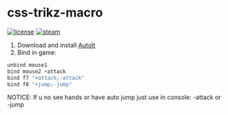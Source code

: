 # css-trikz-macro
[![license](https://img.shields.io/npm/l/steam-market-manager.svg?style=flat-square)](https://github.com/SeJIya/css-trikz-macro/blob/master/LICENSE)
[![steam](https://img.shields.io/badge/steam-donate-green.svg?style=flat-square)](https://steamcommunity.com/tradeoffer/new/?partner=54149780&token=svR3dNOY)

1. Download and install [AutoIt](https://www.autoitscript.com/site/autoit/downloads/)
2. Bind in game:
```js
unbind mouse1
bind mouse2 +attack
bind f7 "+attack;-attack"
bind f8 "+jump;-jump"

```
NOTICE: If u no see hands or have auto jump just use in console: -attack or -jump